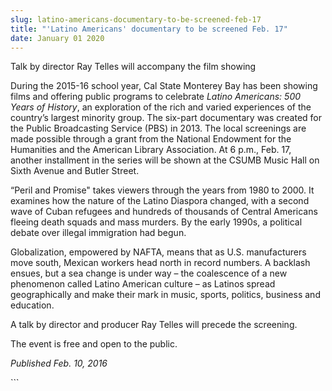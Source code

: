 ```yaml
---
slug: latino-americans-documentary-to-be-screened-feb-17
title: "'Latino Americans' documentary to be screened Feb. 17"
date: January 01 2020
---
```


 
<p>Talk by director Ray Telles will accompany the film showing</p>
<p>
  During the 2015&#45;16 school year, Cal State Monterey Bay has been showing
  films and offering public programs to celebrate
  <em>Latino Americans: 500 Years of History</em>, an exploration of the rich
  and varied experiences of the country’s largest minority group. The
  six&#45;part documentary was created for the Public Broadcasting Service
  &#40;PBS&#41; in 2013. The local screenings are made possible through a grant
  from the National Endowment for the Humanities and the American Library
  Association. At 6 p.m., Feb. 17, another installment in the series will be
  shown at the CSUMB Music Hall on Sixth Avenue and Butler Street.
</p>
<p>
  “Peril and Promise" takes viewers through the years from 1980 to 2000. It
  examines how the nature of the Latino Diaspora changed, with a second wave of
  Cuban refugees and hundreds of thousands of Central Americans fleeing death
  squads and mass murders. By the early 1990s, a political debate over illegal
  immigration had begun.
</p>
<p>
  Globalization, empowered by NAFTA, means that as U.S. manufacturers move
  south, Mexican workers head north in record numbers. A backlash ensues, but a
  sea change is under way – the coalescence of a new phenomenon called Latino
  American culture – as Latinos spread geographically and make their mark in
  music, sports, politics, business and education.
</p>
<p>A talk by director and producer Ray Telles will precede the screening.</p>
<p>The event is free and open to the public.</p>
<p><em>Published Feb. 10, 2016</em></p>
```
